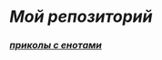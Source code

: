# ***Мой репозиторий***
### *[приколы с енотами](https://www.youtube.com/watch?v=h3o5pkOSgwc&ab_channel=EpicLaughs)*
